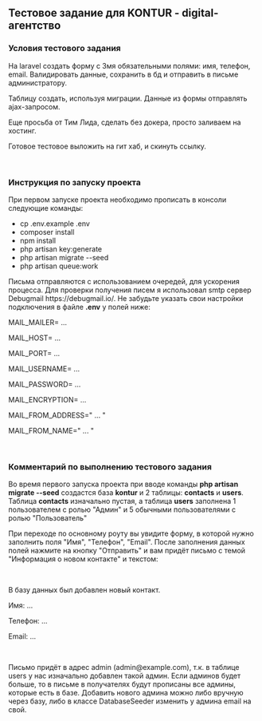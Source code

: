 ## Тестовое задание для KONTUR - digital-агентство

<h3>Условия тестового задания</h3>

<p>На laravel создать форму с 3мя обязательными полями: имя, телефон, email. Валидировать данные, сохранить в бд и отправить в письме администратору.</p>

<p>Таблицу создать, используя миграции. Данные из формы отправлять ajax-запросом.</p>

<p>Еще просьба от Тим Лида, сделать без докера, просто заливаем на хостинг.</p>

<p>Готовое тестовое выложить на гит хаб, и скинуть ссылку.</p><br>

<h3>Инструкция по запуску проекта</h3>

<p>При первом запуске проекта необходимо прописать в консоли следующие команды:</p>

- cp .env.example .env<br>
- composer install<br>
- npm install<br>
- php artisan key:generate<br>
- php artisan migrate --seed<br>
- php artisan queue:work<br>

<p>Письма отправляются с использованием очередей, для ускорения процесса. Для проверки получения писем я использовал smtp сервер Debugmail https://debugmail.io/. Не забудьте указать свои настройки подключения в файле <b>.env</b> у полей ниже:
<br>
<p>MAIL_MAILER= ...</p>
<p>MAIL_HOST= ...</p>
<p>MAIL_PORT= ...</p>
<p>MAIL_USERNAME= ...</p>
<p>MAIL_PASSWORD= ...</p>
<p>MAIL_ENCRYPTION= ...</p>
<p>MAIL_FROM_ADDRESS=" ... "</p>
<p>MAIL_FROM_NAME=" ... "</p><br>

<h3>Комментарий по выполнению тестового задания</h3>

<p>Во время первого запуска проекта при вводе команды <b>php artisan migrate --seed</b> создастся база <b>kontur</b> и 2 таблицы: <b>contacts</b> и <b>users</b>. Таблица <b>contacts</b> изначально пустая, а таблица <b>users</b> заполнена 1 пользователем с ролью "Админ" и 5 обычными пользователями с ролью "Пользователь"</p>
<p>При переходе по основному роуту вы увидите форму, в которой нужно заполнить поля "Имя", "Телефон", "Email". После заполнения данных полей нажмите на кнопку "Отправить" и вам придёт письмо с темой "Информация о новом контакте" и текстом:</p><br>
<p>В базу данных был добавлен новый контакт.</p>
<p>Имя: ...</p>
<p>Телефон: ...</p>
<p>Email: ...</p><br>
<p>Письмо придёт в адрес admin (admin@example.com), т.к. в таблице users у нас изначально добавлен такой админ. Если админов будет больше, то в письме в получателях будут прописаны все админы, которые есть в базе. Добавить нового админа можно либо вручную через базу, либо в классе DatabaseSeeder изменить у админа email на свой.</p>
